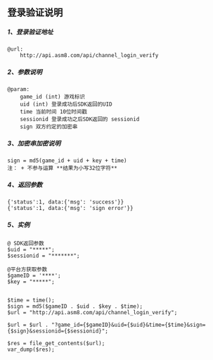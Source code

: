 ## 登录验证说明

##### 1、登录验证地址

```
@url:
    http://api.asm8.com/api/channel_login_verify
```

##### 2、参数说明

```
@param:
    game_id (int) 游戏标识
    uid (int) 登录成功后SDK返回的UID
    time 当前时间 10位时间戳
    sessionid 登录成功之后SDK返回的 sessionid
    sign 双方约定的加密串
```

##### 3、加密串加密说明

```
sign = md5(game_id + uid + key + time)
注： + 不参与运算 **结果为小写32位字符**
```

##### 4、返回参数

```
{'status':1, data:{'msg': 'success'}}
{'status':1, data:{'msg': 'sign error'}}
```



##### 5、实例

```
@ SDK返回参数
$uid = "*****";
$sessionid = "*******";

@平台方获取参数
$gameID = '****';
$key = "*****";


$time = time();
$sign = md5($gameID . $uid . $key . $time);
$url = "http://api.asm8.com/api/channel_login_verify";

$url = $url . "?game_id={$gameID}&uid={$uid}&time={$time}&sign={$sign}&sessionid={$sessionid}";

$res = file_get_contents($url);
var_dump($res);
```



